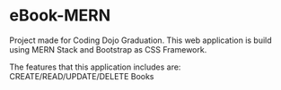 # eBook-MERN

Project made for Coding Dojo Graduation.
This web application is build using MERN Stack and Bootstrap as CSS Framework.

The features that this application includes are: CREATE/READ/UPDATE/DELETE Books
